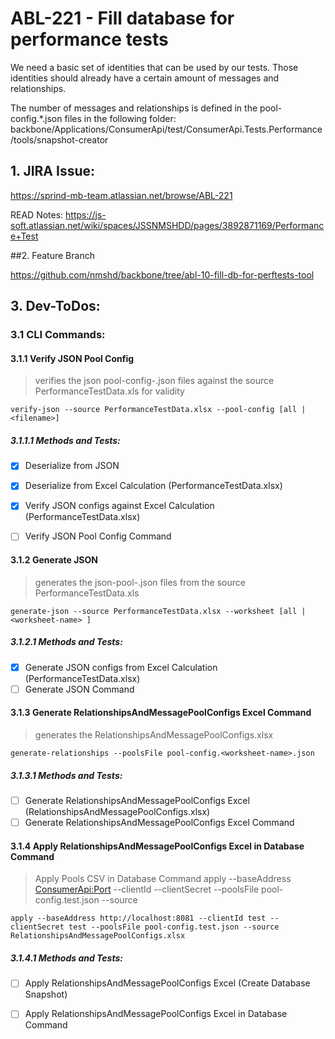 # ABL-221 - Fill database for performance tests

We need a basic set of identities that can be used by our tests. Those identities should already have a certain amount of messages and relationships.

The number of messages and relationships is defined in the pool-config.*.json files in the following folder: backbone/Applications/ConsumerApi/test/ConsumerApi.Tests.Performance/tools/snapshot-creator

## 1. JIRA Issue:

https://sprind-mb-team.atlassian.net/browse/ABL-221

READ Notes: https://js-soft.atlassian.net/wiki/spaces/JSSNMSHDD/pages/3892871169/Performance+Test

##2. Feature Branch

https://github.com/nmshd/backbone/tree/abl-10-fill-db-for-perftests-tool

## 3. Dev-ToDos:

### 3.1 CLI Commands:

#### 3.1.1 Verify JSON Pool Config

> verifies the json pool-config-<worksheet-name>.json files against the source PerformanceTestData.xls for validity

```shell
verify-json --source PerformanceTestData.xlsx --pool-config [all | <filename>]
```

##### 3.1.1.1 Methods and Tests:

- [x] Deserialize from JSON

- [x] Deserialize from Excel Calculation (PerformanceTestData.xlsx)

- [x] Verify JSON configs against Excel Calculation (PerformanceTestData.xlsx)

- [ ] Verify JSON Pool Config Command

#### 3.1.2 Generate JSON

> generates the json-pool-<worksheet-name>.json files from the source PerformanceTestData.xls

```shell
generate-json --source PerformanceTestData.xlsx --worksheet [all | <worksheet-name> ]
```

##### 3.1.2.1 Methods and Tests:

- [x] Generate JSON configs from Excel Calculation (PerformanceTestData.xlsx)
- [ ] Generate JSON Command

#### 3.1.3 Generate RelationshipsAndMessagePoolConfigs Excel Command

> generates the RelationshipsAndMessagePoolConfigs.xlsx

```shell
generate-relationships --poolsFile pool-config.<worksheet-name>.json
```

##### 3.1.3.1 Methods and Tests:

- [ ] Generate RelationshipsAndMessagePoolConfigs Excel (RelationshipsAndMessagePoolConfigs.xlsx)
- [ ] Generate RelationshipsAndMessagePoolConfigs Excel Command

#### 3.1.4 Apply RelationshipsAndMessagePoolConfigs Excel in Database Command

> Apply Pools CSV in Database Command
> apply --baseAddress <ConsumerApi:Port> --clientId <Client-Id> --clientSecret <Client-Secret> --poolsFile pool-config.test.json --source <RelationshipsAndMessagePoolConfigs>

```shell
apply --baseAddress http://localhost:8081 --clientId test --clientSecret test --poolsFile pool-config.test.json --source RelationshipsAndMessagePoolConfigs.xlsx
```

##### 3.1.4.1 Methods and Tests:

- [ ] Apply RelationshipsAndMessagePoolConfigs Excel (Create Database Snapshot)
- [ ] Apply RelationshipsAndMessagePoolConfigs Excel in Database Command

